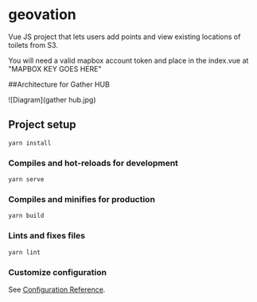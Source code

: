 # geovation

Vue JS project that lets users add points and view existing locations of toilets from S3. 

You will need a valid mapbox account token and place in the index.vue at "MAPBOX KEY GOES HERE"


##Architecture for Gather HUB

![Diagram](gather hub.jpg)




## Project setup
```
yarn install
```

### Compiles and hot-reloads for development
```
yarn serve
```

### Compiles and minifies for production
```
yarn build
```

### Lints and fixes files
```
yarn lint
```

### Customize configuration
See [Configuration Reference](https://cli.vuejs.org/config/).
